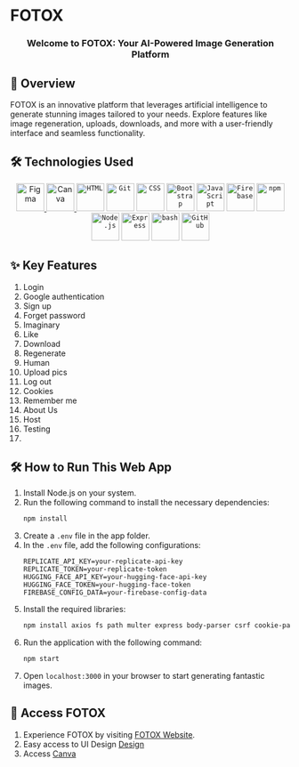 # FOTOX  

<div align="center">
  <h3>Welcome to FOTOX: Your AI-Powered Image Generation Platform</h3>
</div>

## 🚀 Overview  
FOTOX is an innovative platform that leverages artificial intelligence to generate stunning images tailored to your needs. Explore features like image regeneration, uploads, downloads, and more with a user-friendly interface and seamless functionality.

## 🛠️ Technologies Used  

<div align="center">
  <a href="https://www.figma.com/design/Bri8glv2hDBSWfwp0jnlq9/project-design?node-id=0-1&t=9MsqJZcIpBPzalPc-1" target="_blank">
    <img width="50" src="https://user-images.githubusercontent.com/25181517/189715289-df3ee512-6eca-463f-a0f4-c10d94a06b2f.png" alt="Figma" title="Figma"/>
  </a>
  <a href="https://www.canva.com/design/DAGaa02H82E/XDfRkFu9Z1PCxjSsmjxFmw/edit?utm_content=DAGaa02H82E&utm_campaign=designshare&utm_medium=link2&utm_source=sharebutton" target="_blank">
    <img width="50" src="https://github-production-user-asset-6210df.s3.amazonaws.com/136815194/253220886-02494c7c-de6a-43a6-9293-6369696842ed.png" alt="Canva" title="Canva"/>
  </a>
	<code><img width="50" src="https://user-images.githubusercontent.com/25181517/192158954-f88b5814-d510-4564-b285-dff7d6400dad.png" alt="HTML" title="HTML"/></code>
	<code><img width="50" src="https://user-images.githubusercontent.com/25181517/192108372-f71d70ac-7ae6-4c0d-8395-51d8870c2ef0.png" alt="Git" title="Git"/></code>
	<code><img width="50" src="https://user-images.githubusercontent.com/25181517/183898674-75a4a1b1-f960-4ea9-abcb-637170a00a75.png" alt="CSS" title="CSS"/></code>
	<code><img width="50" src="https://user-images.githubusercontent.com/25181517/183898054-b3d693d4-dafb-4808-a509-bab54cf5de34.png" alt="Bootstrap" title="Bootstrap"/></code>
	<code><img width="50" src="https://user-images.githubusercontent.com/25181517/117447155-6a868a00-af3d-11eb-9cfe-245df15c9f3f.png" alt="JavaScript" title="JavaScript"/></code>
	<code><img width="50" src="https://user-images.githubusercontent.com/25181517/189716855-2c69ca7a-5149-4647-936d-780610911353.png" alt="Firebase" title="Firebase"/></code>
	<code><img width="50" src="https://user-images.githubusercontent.com/25181517/121401671-49102800-c959-11eb-9f6f-74d49a5e1774.png" alt="npm" title="npm"/></code>
	<code><img width="50" src="https://user-images.githubusercontent.com/25181517/183568594-85e280a7-0d7e-4d1a-9028-c8c2209e073c.png" alt="Node.js" title="Node.js"/></code>
	<code><img width="50" src="https://user-images.githubusercontent.com/25181517/183859966-a3462d8d-1bc7-4880-b353-e2cbed900ed6.png" alt="Express" title="Express"/></code>
	<code><img width="50" src="https://user-images.githubusercontent.com/25181517/192158606-7c2ef6bd-6e04-47cf-b5bc-da2797cb5bda.png" alt="bash" title="bash"/></code>
	<code><img width="50" src="https://user-images.githubusercontent.com/25181517/192108374-8da61ba1-99ec-41d7-80b8-fb2f7c0a4948.png" alt="GitHub" title="GitHub"/></code>
</div>

## ✨ Key Features  
1. Login  
2. Google authentication
3. Sign up  
4. Forget password  
5. Imaginary  
6. Like  
7. Download  
8. Regenerate  
9. Human  
10. Upload pics  
11. Log out  
12. Cookies  
13. Remember me  
14. About Us  
15. Host  
16. Testing
17. 

## 🛠️ How to Run This Web App  
1. Install Node.js on your system.  
2. Run the following command to install the necessary dependencies:  
   ```bash
   npm install
   ```  
3. Create a `.env` file in the app folder.  
4. In the `.env` file, add the following configurations:  
   ```
   REPLICATE_API_KEY=your-replicate-api-key
   REPLICATE_TOKEN=your-replicate-token
   HUGGING_FACE_API_KEY=your-hugging-face-api-key
   HUGGING_FACE_TOKEN=your-hugging-face-token
   FIREBASE_CONFIG_DATA=your-firebase-config-data
   ```
5. Install the required libraries:  
   ```bash
   npm install axios fs path multer express body-parser csrf cookie-parser replicate
   ```
6. Run the application with the following command:  
   ```bash
   npm start
   ```
7. Open `localhost:3000` in your browser to start generating fantastic images.  

## 🔗 Access FOTOX  
1. Experience FOTOX by visiting [FOTOX Website](https://fotoxweb.emeint.online/).
2. Easy access to UI Design [Design](https://www.figma.com/design/Bri8glv2hDBSWfwp0jnlq9/project-design?node-id=0-1&t=9MsqJZcIpBPzalPc-1)
3. Access [Canva](https://www.canva.com/design/DAGaa02H82E/XDfRkFu9Z1PCxjSsmjxFmw/edit?utm_content=DAGaa02H82E&utm_campaign=designshare&utm_medium=link2&utm_source=sharebutton)
